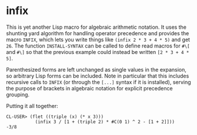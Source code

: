 # infix

This is yet another Lisp macro for algebraic arithmetic notation. It uses the
shunting yard algorithm for handling operator precedence and provides the macro
`INFIX`, which lets you write things like `(infix 2 * 3 + 4 * 5)` and get `26`.
The function `INSTALL-SYNTAX` can be called to define read macros for `#\[` and
`#\]` so that the previous example could instead be written `[2 * 3 + 4 * 5]`.

Parenthesized forms are left unchanged as single values in the expansion, so
arbitrary Lisp forms can be included. Note in particular that this includes
recursive calls to `INFIX` (or through the `[...]` syntax if it is installed),
serving the purpose of brackets in algebraic notation for explicit precedence
grouping.

Putting it all together:

    CL-USER> (flet ((triple (x) (* x 3)))
               (infix 3 / [1 + (triple 2) * #C(0 1) ^ 2 - [1 + 2]]))
    -3/8
